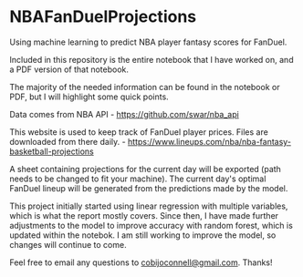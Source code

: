 # NBAFanDuelProjections
Using machine learning to predict NBA player fantasy scores for FanDuel.

Included in this repository is the entire notebook that I have worked on, and a PDF version of that notebook. 

The majority of the needed information can be found in the notebook or PDF, but I will highlight some quick points.

Data comes from NBA API - https://github.com/swar/nba_api

This website is used to keep track of FanDuel player prices. Files are downloaded from there daily. - https://www.lineups.com/nba/nba-fantasy-basketball-projections

A sheet containing projections for the current day will be exported (path needs to be changed to fit your machine). The current day's optimal FanDuel lineup will be generated from the predictions made by the model. 

This project initially started using linear regression with multiple variables, which is what the report mostly covers. Since then, I have made further adjustments to the model to improve accuracy with random forest, which is updated within the notebok. I am still working to improve the model, so changes will continue to come. 

Feel free to email any questions to cobijoconnell@gmail.com. Thanks!
